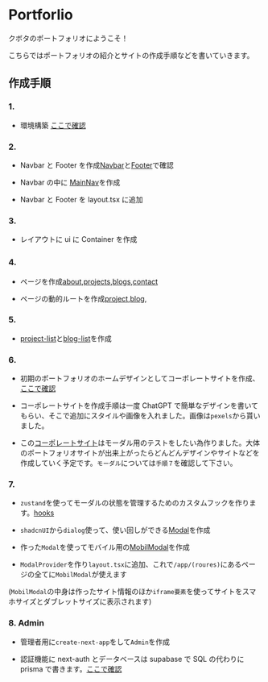 # Portforlio

クボタのポートフォリオにようこそ！

こちらではポートフォリオの紹介とサイトの作成手順などを書いていきます。

## 作成手順

### 1.

- 環境構築 [ここで確認](/READMES/CreationProcedure/Next14Environment.md)

### 2.

- Navbar と Footer を作成[Navbar](/my-app//src/components/navbar.tsx)と[Footer](/my-app/src/components/footer.tsx)で確認

- Navbar の中に [MainNav](/my-app/src/components/main-nav.tsx)を作成

- Navbar と Footer を layout.tsx に追加

### 3.

- レイアウトに ui に Container を作成

### 4.　

- ページを作成[about](</my-app/src/app/(routes)/about>),[projects](</my-app/src/app/(routes)/projects>),[blogs](</my-app/src/app/(routes)/blogs>),[contact](</my-app/src/app/(routes)/contact>)

- ページの動的ルートを作成[project](</my-app/src/app/(routes)/projects/[projectId]>),[blog](</my-app/src/app/(routes)/blogs/[blogId]>),

### 5.

- [project-list](/my-app//src//components/project-list.tsx)と[blog-list](/my-app//src//components/blog-list.tsx)を作成

### 6.

- 初期のポートフォリオのホームデザインとしてコーポレートサイトを作成、[ここで確認](</my-app/src/app/(homedesign)/corporate-site>)

- コーポレートサイトを作成手順は一度 ChatGPT で簡単なデザインを書いてもらい、そこで追加にスタイルや画像を入れました。画像は`pexels`から貰いました。

- この[コーポレートサイト](</my-app/src/app/(homedesign)/corporate-site>)はモーダル用のテストをしたい為作りました。大体のポートフォリオサイトが出来上がったらどんどんデザインやサイトなどを作成していく予定です。`モーダル`については`手順７`を確認して下さい。

### 7.

- `zustand`を使ってモーダルの状態を管理するためのカスタムフックを作ります。[hooks](/my-app/src/hooks/use-mobil-modal.tsx)

- `shadcnUI`から`dialog`使って、使い回しができる[Modal](/my-app/src/components/ui/modal.tsx)を作成

- 作った`Modal`を使ってモバイル用の[MobilModal](/my-app/src/components/modals/mobil-modal.tsx)を作成

- `ModalProvider`を作り`layout.tsx`に追加、これで`/app/(roures)`にあるページの全てに`MobilModal`が使えます

(`MobilModal`の中身は作ったサイト情報のほか`iframe要素`を使ってサイトをスマホサイズとダブレットサイズに表示されます)

### 8. Admin

- 管理者用に`create-next-app`をして`Admin`を作成

- 認証機能に next-auth とデータベースは supabase で SQL の代わりに prisma で書きます。[ここで確認](/READMES/CreationProcedure/AdminEnvironment.md)
